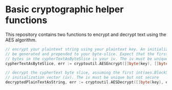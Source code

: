 # Basic cryptographic helper functions
This repository contains two functions to encrypt and decrypt text using the AES algorithm.
```go
// encrypt your plaintext string using your plaintext key. An initialization vector (iv) will
// be generated and prepended to your byte-slice. Expect that the first int(aes.BlockSize)
// bytes in the cypherTextAsByteSlice is your iv. The iv must be unique but not secure.
cypherTextAsByteSlice, err := cryptoutil.AESEncrypt([]byte(key), []byte(plaintext))
```

```go
// decrypt the cyphertext byte slice, assuming the first int(aes.BlockSize) bytes are an
// initialization vector (iv). The iv must be unique but not secure
decryptedPlainTextAsString, err := cryptoutil.AESDecrypt([]byte(key), encrypted)
```
